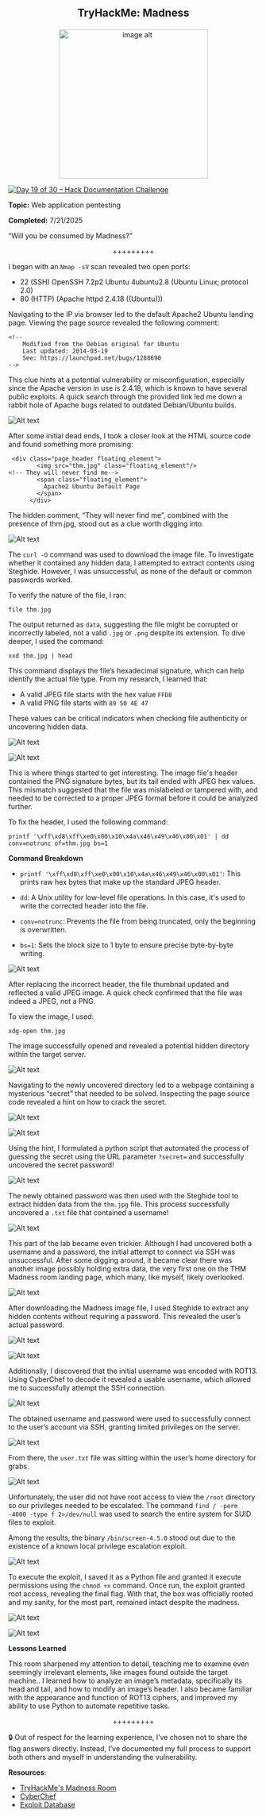 **<p align="center">TryHackMe: Madness</p>**
---

<p align="center">
  <img src="https://github.com/chaiexe/TryHackMe-Write-ups/blob/main/Madness/Images/Time%20loop.gif" alt="image alt" width="300" />
</p>

[![Day 19 of 30 – Hack Documentation Challenge](https://img.shields.io/badge/Day%2019%20of%2030-Hack%20Documentation%20Challenge-crimson?style=for-the-badge&logo=tryhackme)](https://tryhackme.com)

**Topic:** Web application pentesting 

**Completed:** 7/21/2025

“Will you be consumed by Madness?”

<p align="center">+++++++++</p>

I began with an `Nmap -sV` scan revealed two open ports:

- 22 (SSH) OpenSSH 7.2p2 Ubuntu 4ubuntu2.8 (Ubuntu Linux; protocol 2.0)
- 80 (HTTP) (Apache httpd 2.4.18 ((Ubuntu)))

Navigating to the IP via browser led to the default Apache2 Ubuntu landing page. Viewing the page source revealed the following comment:
```
<!--
    Modified from the Debian original for Ubuntu
    Last updated: 2014-03-19
    See: https://launchpad.net/bugs/1288690
-->
```
This clue hints at a potential vulnerability or misconfiguration, especially since the Apache version in use is 2.4.18, which is known to have several public exploits. A quick search through the provided link led me down a rabbit hole of Apache bugs related to outdated Debian/Ubuntu builds.

![Alt text](https://github.com/chaiexe/TryHackMe-Write-ups/blob/main/Madness/Images/Screenshot%201.png)

After some initial dead ends, I took a closer look at the HTML source code and found something more promising:
```
 <div class="page_header floating_element">
        <img src="thm.jpg" class="floating_element"/>
<!-- They will never find me-->
        <span class="floating_element">
          Apache2 Ubuntu Default Page
        </span>
      </div>
```
The hidden comment, “They will never find me”, combined with the presence of thm.jpg, stood out as a clue worth digging into.

![Alt text](https://github.com/chaiexe/TryHackMe-Write-ups/blob/main/Madness/Images/Screenshot%202.png)

The `curl -O` command was used to download the image file. To investigate whether it contained any hidden data, I attempted to extract contents using Steghide. However, I was unsuccessful, as none of the default or common passwords worked.

To verify the nature of the file, I ran:
```
file thm.jpg
```

The output returned as `data`, suggesting the file might be corrupted or incorrectly labeled, not a valid `.jpg` or `.png` despite its extension.
To dive deeper, I used the command:

```
xxd thm.jpg | head
```

This command displays the file’s hexadecimal signature, which can help identify the actual file type.
From my research, I learned that:

- A valid JPEG file starts with the hex value `FFD8`
- A valid PNG file starts with `89 50 4E 47`

These values can be critical indicators when checking file authenticity or uncovering hidden data.

![Alt text](https://github.com/chaiexe/TryHackMe-Write-ups/blob/main/Madness/Images/Screenshot%203.png)

![Alt text](https://github.com/chaiexe/TryHackMe-Write-ups/blob/main/Madness/Images/Screenshot%204.png)

This is where things started to get interesting. The image file's header contained the PNG signature bytes, but its tail ended with JPEG hex values. This mismatch suggested that the file was mislabeled or tampered with, and needed to be corrected to a proper JPEG format before it could be analyzed further.

To fix the header, I used the following command:
```
printf '\xff\xd8\xff\xe0\x00\x10\x4a\x46\x49\x46\x00\x01' | dd conv=notrunc of=thm.jpg bs=1
```

**Command Breakdown**
- `printf '\xff\xd8\xff\xe0\x00\x10\x4a\x46\x49\x46\x00\x01'`: This prints raw hex bytes that make up the standard JPEG header.

- `dd`: A Unix utility for low-level file operations. In this case, it's used to write the corrected header into the file.

- `conv=notrunc`: Prevents the file from being truncated, only the beginning is overwritten.

- `bs=1`: Sets the block size to 1 byte to ensure precise byte-by-byte writing.

![Alt text](https://github.com/chaiexe/TryHackMe-Write-ups/blob/main/Madness/Images/Screenshot%205.png)

After replacing the incorrect header, the file thumbnail updated and reflected a valid JPEG image. A quick check confirmed that the file was indeed a JPEG, not a PNG.

To view the image, I used:
```
xdg-open thm.jpg
```

The image successfully opened and revealed a potential hidden directory within the target server.

![Alt text](https://github.com/chaiexe/TryHackMe-Write-ups/blob/main/Madness/Images/Screenshot%206.png)

Navigating to the newly uncovered directory led to a webpage containing a mysterious “secret” that needed to be solved. Inspecting the page source code revealed a hint on how to crack the secret.

![Alt text](https://github.com/chaiexe/TryHackMe-Write-ups/blob/main/Madness/Images/Screenshot%207.png)

![Alt text](https://github.com/chaiexe/TryHackMe-Write-ups/blob/main/Madness/Images/Screenshot%208.png)

Using the hint, I formulated a python script that automated the process of guessing the secret using the URL parameter `?secret=` and successfully uncovered the secret password!

![Alt text](https://github.com/chaiexe/TryHackMe-Write-ups/blob/main/Madness/Images/Screenshot%209.png)

The newly obtained password was then used with the Steghide tool to extract hidden data from the `thm.jpg` file. This process successfully uncovered a `.txt` file that contained a username!

![Alt text](https://github.com/chaiexe/TryHackMe-Write-ups/blob/main/Madness/Images/Screenshot%2010.png)

This part of the lab became even trickier. Although I had uncovered both a username and a password, the initial attempt to connect via SSH was unsuccessful. After some digging around, it became clear there was another image possibly holding extra data, the very first one on the THM Madness room landing page, which many, like myself, likely overlooked.

![Alt text](https://github.com/chaiexe/TryHackMe-Write-ups/blob/main/Madness/Images/Screenshot%2011.png)

After downloading the Madness image file, I used Steghide to extract any hidden contents without requiring a password. This revealed the user’s actual password.

![Alt text](https://github.com/chaiexe/TryHackMe-Write-ups/blob/main/Madness/Images/Screenshot%2012.png)

![Alt text](https://github.com/chaiexe/TryHackMe-Write-ups/blob/main/Madness/Images/Screenshot%2013.png)

Additionally, I discovered that the initial username was encoded with ROT13. Using CyberChef to decode it revealed a usable username, which allowed me to successfully attempt the SSH connection.

![Alt text](https://github.com/chaiexe/TryHackMe-Write-ups/blob/main/Madness/Images/Screenshot%2014.png)

The obtained username and password were used to successfully connect to the user’s account via SSH, granting limited privileges on the server.

![Alt text](https://github.com/chaiexe/TryHackMe-Write-ups/blob/main/Madness/Images/Screenshot%2015.png)

From there, the `user.txt` file was sitting within the user’s home directory for grabs.

![Alt text](https://github.com/chaiexe/TryHackMe-Write-ups/blob/main/Madness/Images/Screenshot%2016.png)

Unfortunately, the user did not have root access to view the `/root` directory so our privileges needed to be escalated. The command `find / -perm -4000 -type f 2>/dev/null` was used to search the entire system for SUID files to exploit. 

Among the results, the binary `/bin/screen-4.5.0` stood out due to the existence of a known local privilege escalation exploit.

![Alt text](https://github.com/chaiexe/TryHackMe-Write-ups/blob/main/Madness/Images/Screenshot%2017.png)

To execute the exploit, I saved it as a Python file and granted it execute permissions using the `chmod +x` command. Once run, the exploit granted root access, revealing the final flag. With that, the box was officially rooted and my sanity, for the most part, remained intact despite the madness.

![Alt text](https://github.com/chaiexe/TryHackMe-Write-ups/blob/main/Madness/Images/Screenshot%2018.png)

![Alt text](https://github.com/chaiexe/TryHackMe-Write-ups/blob/main/Madness/Images/Screenshot%2019.png)

**Lessons Learned**

This room sharpened my attention to detail, teaching me to examine even seemingly irrelevant elements, like images found outside the target machine.. I learned how to analyze an image’s metadata, specifically its head and tail, and how to modify an image’s header. I also became familiar with the appearance and function of ROT13 ciphers, and improved my ability to use Python to automate repetitive tasks.

<p align="center">+++++++++</p>

🔒 Out of respect for the learning experience, I’ve chosen not to share the flag answers directly. Instead, I’ve documented my full process to support both others and myself in understanding the vulnerability.

**Resources**:
- [TryHackMe's Madness Room](https://tryhackme.com/room/madness)
- [CyberChef](https://gchq.github.io/CyberChef/)
- [Exploit Database](https://www.exploit-db.com/exploits/41154)

